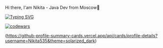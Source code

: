 Hi there, I'am Nikita - Java Dev from Moscow👋

[![Typing SVG](https://readme-typing-svg.demolab.com?font=Fira+Code&size=16&pause=1000&color=F7631A&center=%D0%9B%D0%9E%D0%96%D0%AC&vCenter=%D0%9B%D0%9E%D0%96%D0%AC&repeat=%D0%B8%D1%81%D1%82%D0%B8%D0%BD%D0%BD%D1%8B%D0%B9&width=435&lines=Student+of+software+engineering+at+RTU+MIREA)](https://git.io/typing-svg)

[![codewars](https://www.codewars.com/users/Nikita535/badges/small)](https://www.codewars.com/users/Nikita535) 


(https://github-profile-summary-cards.vercel.app/api/cards/profile-details?username=Nikita535&theme=solarized_dark)
